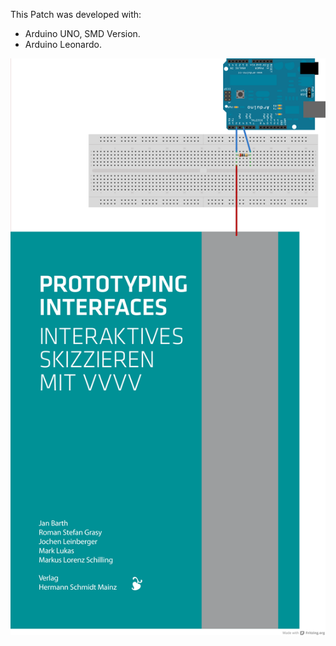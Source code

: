 This Patch was developed with:
* Arduino UNO, SMD Version.
* Arduino Leonardo.

![imagename](div/CapacitiveCover.png)
